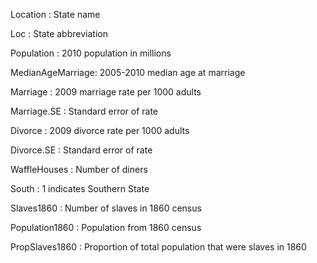 Location : State name

Loc : State abbreviation

Population : 2010 population in millions

MedianAgeMarriage: 2005-2010 median age at marriage

Marriage : 2009 marriage rate per 1000 adults

Marriage.SE : Standard error of rate

Divorce : 2009 divorce rate per 1000 adults

Divorce.SE : Standard error of rate

WaffleHouses : Number of diners

South : 1 indicates Southern State

Slaves1860 : Number of slaves in 1860 census

Population1860 : Population from 1860 census

PropSlaves1860 : Proportion of total population that were slaves in 1860